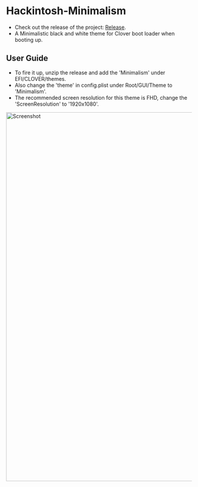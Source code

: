 # Hackintosh-Minimalism
* Check out the release of the project: [Release](https://github.com/Errrneist/Hackintosh-Minimalism/releases/tag/1.0).
* A Minimalistic black and white theme for Clover boot loader when booting up.
## User Guide
* To fire it up, unzip the release and add the 'Minimalism' under EFI/CLOVER/themes.
* Also change the 'theme' in config.plist under Root/GUI/Theme to 'Minimalism'.
* The recommended screen resolution for this theme is FHD, change the 'ScreenResolution' to '1920x1080'.
<img align="center" src="https://github.com/Errrneist/Hackintosh-Minimalism/blob/master/screenshot.png" alt="Screenshot" width="1000">
